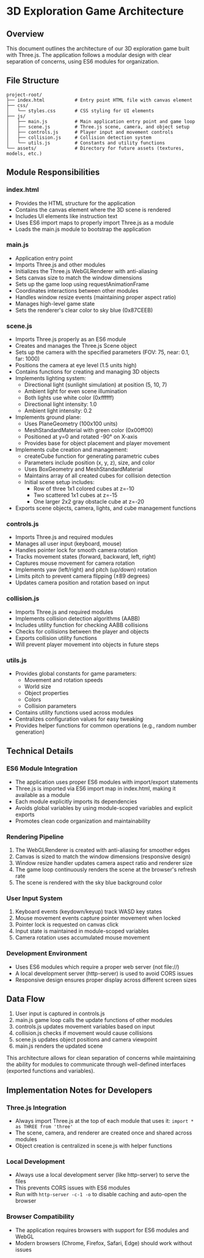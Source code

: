 # 3D Exploration Game Architecture

## Overview
This document outlines the architecture of our 3D exploration game built with Three.js. The application follows a modular design with clear separation of concerns, using ES6 modules for organization.

## File Structure
```
project-root/
├── index.html           # Entry point HTML file with canvas element
├── css/
│   └── styles.css       # CSS styling for UI elements
├── js/
│   ├── main.js          # Main application entry point and game loop
│   ├── scene.js         # Three.js scene, camera, and object setup
│   ├── controls.js      # Player input and movement controls
│   ├── collision.js     # Collision detection system
│   └── utils.js         # Constants and utility functions
└── assets/              # Directory for future assets (textures, models, etc.)
```

## Module Responsibilities

### index.html
- Provides the HTML structure for the application
- Contains the canvas element where the 3D scene is rendered
- Includes UI elements like instruction text
- Uses ES6 import maps to properly import Three.js as a module
- Loads the main.js module to bootstrap the application

### main.js
- Application entry point
- Imports Three.js and other modules
- Initializes the Three.js WebGLRenderer with anti-aliasing
- Sets canvas size to match the window dimensions
- Sets up the game loop using requestAnimationFrame
- Coordinates interactions between other modules
- Handles window resize events (maintaining proper aspect ratio)
- Manages high-level game state
- Sets the renderer's clear color to sky blue (0x87CEEB)

### scene.js
- Imports Three.js properly as an ES6 module
- Creates and manages the Three.js Scene object
- Sets up the camera with the specified parameters (FOV: 75, near: 0.1, far: 1000)
- Positions the camera at eye level (1.5 units high)
- Contains functions for creating and managing 3D objects
- Implements lighting system:
  - Directional light (sunlight simulation) at position (5, 10, 7)
  - Ambient light for even scene illumination
  - Both lights use white color (0xffffff)
  - Directional light intensity: 1.0
  - Ambient light intensity: 0.2
- Implements ground plane:
  - Uses PlaneGeometry (100x100 units)
  - MeshStandardMaterial with green color (0x00ff00)
  - Positioned at y=0 and rotated -90° on X-axis
  - Provides base for object placement and player movement
- Implements cube creation and management:
  - createCube function for generating parametric cubes
  - Parameters include position (x, y, z), size, and color
  - Uses BoxGeometry and MeshStandardMaterial
  - Maintains array of all created cubes for collision detection
  - Initial scene setup includes:
    - Row of three 1x1 colored cubes at z=-10
    - Two scattered 1x1 cubes at z=-15
    - One larger 2x2 gray obstacle cube at z=-20
- Exports scene objects, camera, lights, and cube management functions

### controls.js
- Imports Three.js and required modules
- Manages all user input (keyboard, mouse)
- Handles pointer lock for smooth camera rotation
- Tracks movement states (forward, backward, left, right)
- Captures mouse movement for camera rotation
- Implements yaw (left/right) and pitch (up/down) rotation
- Limits pitch to prevent camera flipping (±89 degrees)
- Updates camera position and rotation based on input

### collision.js
- Imports Three.js and required modules
- Implements collision detection algorithms (AABB)
- Includes utility function for checking AABB collisions
- Checks for collisions between the player and objects
- Exports collision utility functions
- Will prevent player movement into objects in future steps

### utils.js
- Provides global constants for game parameters:
  - Movement and rotation speeds
  - World size
  - Object properties
  - Colors
  - Collision parameters
- Contains utility functions used across modules
- Centralizes configuration values for easy tweaking
- Provides helper functions for common operations (e.g., random number generation)

## Technical Details

### ES6 Module Integration
- The application uses proper ES6 modules with import/export statements
- Three.js is imported via ES6 import map in index.html, making it available as a module
- Each module explicitly imports its dependencies
- Avoids global variables by using module-scoped variables and explicit exports
- Promotes clean code organization and maintainability

### Rendering Pipeline
1. The WebGLRenderer is created with anti-aliasing for smoother edges
2. Canvas is sized to match the window dimensions (responsive design)
3. Window resize handler updates camera aspect ratio and renderer size
4. The game loop continuously renders the scene at the browser's refresh rate
5. The scene is rendered with the sky blue background color

### User Input System
1. Keyboard events (keydown/keyup) track WASD key states
2. Mouse movement events capture pointer movement when locked
3. Pointer lock is requested on canvas click
4. Input state is maintained in module-scoped variables
5. Camera rotation uses accumulated mouse movement

### Development Environment
- Uses ES6 modules which require a proper web server (not file://)
- A local development server (http-server) is used to avoid CORS issues
- Responsive design ensures proper display across different screen sizes

## Data Flow
1. User input is captured in controls.js
2. main.js game loop calls the update functions of other modules
3. controls.js updates movement variables based on input
4. collision.js checks if movement would cause collisions
5. scene.js updates object positions and camera viewpoint
6. main.js renders the updated scene

This architecture allows for clean separation of concerns while maintaining the ability for modules to communicate through well-defined interfaces (exported functions and variables).

## Implementation Notes for Developers

### Three.js Integration
- Always import Three.js at the top of each module that uses it: `import * as THREE from 'three'`
- The scene, camera, and renderer are created once and shared across modules
- Object creation is centralized in scene.js with helper functions

### Local Development
- Always use a local development server (like http-server) to serve the files
- This prevents CORS issues with ES6 modules
- Run with `http-server -c-1 -o` to disable caching and auto-open the browser

### Browser Compatibility
- The application requires browsers with support for ES6 modules and WebGL
- Modern browsers (Chrome, Firefox, Safari, Edge) should work without issues
